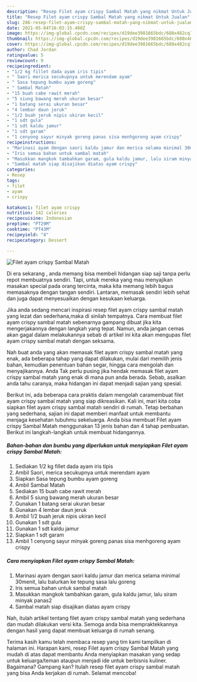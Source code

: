 ```yaml
---
description: "Resep Filet ayam crispy Sambal Matah yang nikmat Untuk Jualan"
title: "Resep Filet ayam crispy Sambal Matah yang nikmat Untuk Jualan"
slug: 286-resep-filet-ayam-crispy-sambal-matah-yang-nikmat-untuk-jualan
date: 2021-05-04T16:03:15.408Z
image: https://img-global.cpcdn.com/recipes/d19dee3981665bdc/680x482cq70/filet-ayam-crispy-sambal-matah-foto-resep-utama.jpg
thumbnail: https://img-global.cpcdn.com/recipes/d19dee3981665bdc/680x482cq70/filet-ayam-crispy-sambal-matah-foto-resep-utama.jpg
cover: https://img-global.cpcdn.com/recipes/d19dee3981665bdc/680x482cq70/filet-ayam-crispy-sambal-matah-foto-resep-utama.jpg
author: Chad Jordan
ratingvalue: 5
reviewcount: 9
recipeingredient:
- "1/2 kg fillet dada ayam iris tipis"
- " Saori merica secukupnya untuk merendam ayam"
- " Sasa tepung bumbu ayam goreng"
- " Sambal Matah"
- "15 buah cabe rawit merah"
- "5 siung bawang merah ukuran besar"
- "1 batang serai ukuran besar"
- "4 lembar daun jeruk"
- "1/2 buah jeruk nipis ukiran kecil"
- "1 sdt gula"
- "1 sdt kaldu jamur"
- "1 sdt garam"
- "1 cenyong sayur minyak goreng panas sisa menhgoreng ayam crispy"
recipeinstructions:
- "Marinasi ayam dengan saori kaldu jamur dan merica selama minimal 30menit, lalu balurkan ke tepung sasa lalu goreng"
- "Iris semua bahan untuk sambal matah"
- "Masukkan mangkok tambahkan garam, gula kaldu jamur, lalu siram minyak panas2"
- "Sambal matah siap disajikan diatas ayam crispy"
categories:
- Resep
tags:
- filet
- ayam
- crispy

katakunci: filet ayam crispy 
nutrition: 142 calories
recipecuisine: Indonesian
preptime: "PT29M"
cooktime: "PT43M"
recipeyield: "4"
recipecategory: Dessert

---
```



![Filet ayam crispy Sambal Matah](https://img-global.cpcdn.com/recipes/d19dee3981665bdc/680x482cq70/filet-ayam-crispy-sambal-matah-foto-resep-utama.jpg)

Di era  sekarang , anda memang bisa membeli hidangan siap saji tanpa perlu repot membuatnya sendiri. Tapi, untuk mereka yang mau menyajikan masakan special pada orang tercinta, maka kita memang lebih bagus memasaknya dengan tangan sendiri. Lantaran, memasak sendiri lebih sehat dan juga dapat menyesuaikan dengan kesukaan keluarga.

Jika anda sedang mencari inspirasi resep filet ayam crispy sambal matah yang lezat dan sederhana,maka di sinilah tempatnya. Cara membuat filet ayam crispy sambal matah  sebenarnya gampang dibuat jika kita mengerjakannya dengan langkah yang tepat. Namun, anda jangan cemas akan gagal dalam melakukannya 
sebab di artikel ini kita akan mengupas filet ayam crispy sambal matah dengan seksama.  



Nah buat anda yang akan memasak filet ayam crispy sambal matah yang enak, ada beberapa tahap yang dapat dilakukan, mulai dari memilih jenis bahan, kemudian penentuan bahan segar, hingga cara mengolah dan menyajikannya. Anda Tak perlu pusing jika hendak memasak filet ayam crispy sambal matah yang enak di mana pun anda berada. Sebab, asalkan anda  tahu caranya, maka hidangan ini dapat menjadi sajian yang spesial.

Berikut ini, ada beberapa cara praktis  dalam mengolah caramembuat filet ayam crispy sambal matah yang siap dikreasikan. Kali ini, mari kita coba siapkan filet ayam crispy sambal matah sendiri di rumah. Tetap berbahan yang sederhana, sajian ini dapat memberi manfaat untuk membantu menjaga kesehatan tubuhmu sekeluarga. Anda bisa membuat Filet ayam crispy Sambal Matah menggunakan 13 jenis bahan dan 4 tahap pembuatan. Berikut ini langkah-langkah untuk membuat hidangannya.

<!--inarticleads1-->

##### Bahan-bahan dan bumbu yang diperlukan untuk menyiapkan Filet ayam crispy Sambal Matah:

1. Sediakan 1/2 kg fillet dada ayam iris tipis
1. Ambil  Saori, merica secukupnya untuk merendam ayam
1. Siapkan  Sasa tepung bumbu ayam goreng
1. Ambil  Sambal Matah
1. Sediakan 15 buah cabe rawit merah
1. Ambil 5 siung bawang merah ukuran besar
1. Gunakan 1 batang serai ukuran besar
1. Gunakan 4 lembar daun jeruk
1. Ambil 1/2 buah jeruk nipis ukiran kecil
1. Gunakan 1 sdt gula
1. Gunakan 1 sdt kaldu jamur
1. Siapkan 1 sdt garam
1. Ambil 1 cenyong sayur minyak goreng panas sisa menhgoreng ayam crispy




<!--inarticleads2-->

##### Cara menyiapkan Filet ayam crispy Sambal Matah:

1. Marinasi ayam dengan saori kaldu jamur dan merica selama minimal 30menit, lalu balurkan ke tepung sasa lalu goreng
1. Iris semua bahan untuk sambal matah
1. Masukkan mangkok tambahkan garam, gula kaldu jamur, lalu siram minyak panas2
1. Sambal matah siap disajikan diatas ayam crispy




Nah, itulah artikel tentang  filet ayam crispy sambal matah  yang sederhana dan mudah dilakukan versi kita. Semoga anda bisa mempraktekkannya dengan hasil yang dapat membuat keluarga di rumah senang. 

Terima kasih kamu telah membaca resep yang tim kami tampilkan di halaman ini. Harapan kami, resep  Filet ayam crispy Sambal Matah yang mudah di atas dapat membantu Anda menyiapkan masakan yang sedap untuk keluarga/teman ataupun menjadi ide untuk berbisnis kuliner. Bagaimana? Gampang kan? Itulah resep filet ayam crispy sambal matah yang bisa Anda kerjakan di rumah. Selamat mencoba!

